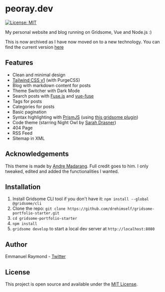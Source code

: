 # peoray.dev

[![License: MIT](https://img.shields.io/badge/License-MIT-yellow.svg)](https://opensource.org/licenses/MIT)

My personal website and blog running on Gridsome, Vue and Node.js :)

This is now archived as I have now moved on to a new technology. You can find the current version [here](https://github.com/peoray/peoray.dev/)

## Features

- Clean and minimal design
- [Tailwind CSS v1](https://tailwindcss.com) (with PurgeCSS)
- Blog with markdown content for posts
- Theme Switcher with Dark Mode
- Search posts with [Fuse.js](https://fusejs.io) and [vue-fuse](https://github.com/shayneo/vue-fuse)
- Tags for posts
- Categories for posts
- Basic pagination
- Syntax highlighting with [PrismJS](https://prismjs.com) (using [this gridsome plugin](https://gridsome.org/plugins/gridsome-plugin-remark-prismjs-all))
- Code theme (starring Night Owl by [Sarah Drasner](twitter.com/sarah_edo))
- 404 Page
- RSS Feed
- Sitemap in XML

## Acknowledgements

This theme is made by [Andre Madarang](https://github.com/drehimself/gridsome-portfolio-starter/). Full credit goes to him. I only tweaked, edited and added the functionalities I wanted.

## Installation

1. Install Gridsome CLI tool if you don't have it: `npm install --global @gridsome/cli`
1. Clone the repo: `git clone https://github.com/drehimself/gridsome-portfolio-starter.git`
1. `cd gridsome-portfolio-starter`
1. `npm install`
1. `gridsome develop` to start a local dev server at `http://localhost:8080`

## Author

Emmanuel Raymond - [Twitter](https://www.twitter.com/peoray_)

## License

This project is open source and available under the [MIT License](./license).
